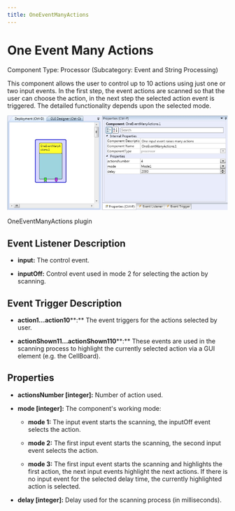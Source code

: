 ```yaml
---
title: OneEventManyActions
---
```


# One Event Many Actions

Component Type: Processor (Subcategory: Event and String Processing)

This component allows the user to control up to 10 actions using just one or two input events. In the first step, the event actions are scanned so that the user can choose the action, in the next step the selected action event is triggered. The detailed functionality depends upon the selected mode.

![Screenshot: OneEventManyActions plugin](./img/oneeventmanyactions.jpg "Screenshot: OneEventManyActions plugin")

OneEventManyActions plugin

## Event Listener Description

*   **input:** The control event.  
    
*   **inputOff:** Control event used in mode 2 for selecting the action by scanning.  
    

## Event Trigger Description  

*   **action1...action10****:** The event triggers for the actions selected by user.  
    
*   **actionShown11...actionShown110****:** These events are used in the scanning process to highlight the currently selected action via a GUI element (e.g. the CellBoard).  
    

## Properties

*   **actionsNumber \[integer\]:** Number of action used.  
    
*   **mode \[integer\]:** The component's working mode:  
    *   **mode 1:** The input event starts the scanning, the inputOff event selects the action.  
        
    *   **mode 2:** The first input event starts the scanning, the second input event selects the action.  
        
    *   **mode 3:** The first input event starts the scanning and highlights the first action, the next input events highlight the next actions. If there is no input event for the selected delay time, the currently highlighted action is selected.  
        
*   **delay \[integer\]:** Delay used for the scanning process (in milliseconds).